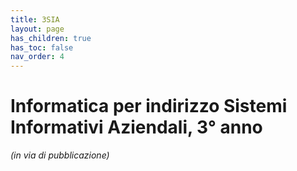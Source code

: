 ```yaml
---
title: 3SIA
layout: page
has_children: true
has_toc: false
nav_order: 4
---
```


# Informatica per indirizzo Sistemi Informativi Aziendali, 3° anno

_(in via di pubblicazione)_
